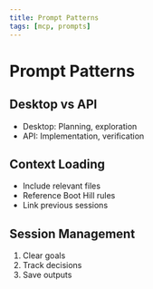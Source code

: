 ```yaml
---
title: Prompt Patterns
tags: [mcp, prompts]
---
```


# Prompt Patterns

## Desktop vs API
- Desktop: Planning, exploration
- API: Implementation, verification

## Context Loading
- Include relevant files
- Reference Boot Hill rules
- Link previous sessions

## Session Management
1. Clear goals
2. Track decisions
3. Save outputs
